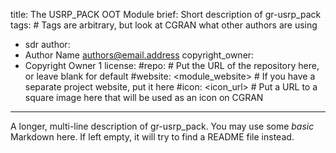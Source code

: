 title: The USRP_PACK OOT Module
brief: Short description of gr-usrp_pack
tags: # Tags are arbitrary, but look at CGRAN what other authors are using
  - sdr
author:
  - Author Name <authors@email.address>
copyright_owner:
  - Copyright Owner 1
license:
#repo: # Put the URL of the repository here, or leave blank for default
#website: <module_website> # If you have a separate project website, put it here
#icon: <icon_url> # Put a URL to a square image here that will be used as an icon on CGRAN
---
A longer, multi-line description of gr-usrp_pack.
You may use some *basic* Markdown here.
If left empty, it will try to find a README file instead.
